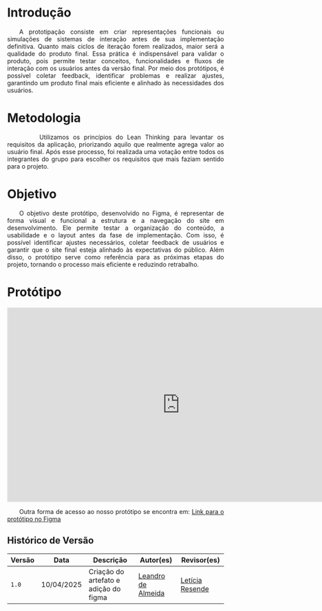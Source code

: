 # Introdução

<p align="justify"> &emsp;&emsp;A prototipação consiste em criar representações funcionais ou simulações de sistemas de interação antes de sua implementação definitiva. Quanto mais ciclos de iteração forem realizados, maior será a qualidade do produto final. Essa prática é indispensável para validar o produto, pois permite testar conceitos, funcionalidades e fluxos de interação com os usuários antes da versão final. Por meio dos protótipos, é possível coletar feedback, identificar problemas e realizar ajustes, garantindo um produto final mais eficiente e alinhado às necessidades dos usuários.</p>

# Metodologia 

<p align="justify"> &emsp;&emsp;
&emsp;&emsp; Utilizamos os princípios do Lean Thinking para levantar os requisitos da aplicação, priorizando aquilo que realmente agrega valor ao usuário final. Após esse processo, foi realizada uma votação entre todos os integrantes do grupo para escolher os requisitos que mais faziam sentido para o projeto.
</p>

# Objetivo

<p align="justify"> &emsp;&emsp;O objetivo deste protótipo, desenvolvido no Figma, é representar de forma visual e funcional a estrutura e a navegação do site em desenvolvimento. Ele permite testar a organização do conteúdo, a usabilidade e o layout antes da fase de implementação. Com isso, é possível identificar ajustes necessários, coletar feedback de usuários e garantir que o site final esteja alinhado às expectativas do público. Além disso, o protótipo serve como referência para as próximas etapas do projeto, tornando o processo mais eficiente e reduzindo retrabalho.</p>

# Protótipo

<iframe style="border: 1px solid rgba(0, 0, 0, 0.1);" width="800" height="450" src="https://embed.figma.com/proto/3QjZelPH4SCTBSpsoIDjvb/Pro?node-id=3-14632&p=f&scaling=min-zoom&content-scaling=fixed&page-id=0%3A1&starting-point-node-id=3%3A14632&embed-host=share" allowfullscreen></iframe>

<p align="justify">&emsp;&emsp;Outra forma de acesso ao nosso protótipo se encontra em: <a href="https://www.figma.com/design/3QjZelPH4SCTBSpsoIDjvb/Pro?node-id=0-1&p=f&t=kdUThKIVZG45ls0d-0" target="_blank">Link para o protótipo no Figma</a></p>

## **Histórico de Versão**

| Versão | Data | Descrição | Autor(es) | Revisor(es) |
| ------ | ---- | --------- | --------- | ---------- |
| `1.0`  | 10/04/2025 | Criação do artefato e adição do figma | [Leandro de Almeida](https://github.com/leomitx10) | [Letícia Resende](https://github.com/LeticiaResende23) |



